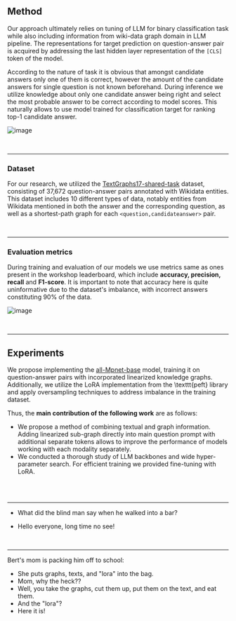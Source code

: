## Method

Our approach ultimately relies on tuning of LLM for binary classification task while also including information from wiki-data graph domain in LLM pipeline. The representations for target prediction on question-answer pair is acquired by addressing the last hidden layer representation of the $\texttt{[CLS]}$ token of the model. 

According to the nature of task it is obvious that amongst candidate answers only one of them is correct, however the amount of the candidate answers for single question is not known beforehand. During inference we utilize knowledge about only one candidate answer being right and select the most probable answer to be correct according to model scores. This naturally allows to use model trained for classification target for ranking top-1 candidate answer.

![image](https://github.com/shredder67/text-graph/assets/78615928/c40881da-4da4-4e8d-ac7d-d73c3b8abd99)


<br>

---

### Dataset

For our research, we utilized the [TextGraphs17-shared-task](https://github.com/uhh-lt/TextGraphs17-shared-task/tree/main/data/tsv) dataset, consisting of 37,672 question-answer pairs annotated with Wikidata entities. This dataset includes 10 different types of data, notably entities from Wikidata mentioned in both the answer and the corresponding question, as well as a shortest-path graph for each $\texttt{<question,} \texttt{candidate} \texttt{answer>}$ pair.

<br>

---

### Evaluation metrics

During training and evaluation of our models we use metrics same as ones present in the workshop leaderboard, which include $\textbf{accuracy, precision, recall}$  and $\textbf{F1-score}$. It is important to note that accuracy here is quite uninformative due to the dataset's imbalance, with incorrect answers constituting 90\% of the data.

![image](https://github.com/shredder67/text-graph/assets/78615928/71c1abe9-94ac-4d3a-b9b9-a5bf0abd89d9)


<br>

---

## Experiments

We propose implementing the [all-Mpnet-base](https://huggingface.co/sentence-transformers/all-mpnet-base-v2) model, training it on question-answer pairs with incorporated linearized knowledge graphs. Additionally, we utilize the LoRA implementation from the \texttt{peft} library and apply oversampling techniques to address imbalance in the training dataset.


Thus, the $\textbf{main contribution of the following work}$ are as follows:

- We propose a method of combining textual and graph information. Adding linearized sub-graph directly into main question prompt with additional separate tokens allows to improve the performance of models working with each modality separately.
- We conducted a thorough study of LLM backbones and wide hyper-parameter search. For efficient training we provided fine-tuning with LoRA.

<br>

<br>

---

- What did the blind man say when he walked into a bar?

- Hello everyone, long time no see!

<br>

---

Bert's mom is packing him off to school:

- She puts graphs, texts, and "lora" into the bag.
- Mom, why the heck??
- Well, you take the graphs, cut them up, put them on the text, and eat them.
- And the "lora"?
- Here it is!
